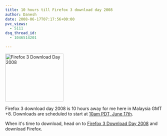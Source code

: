 ```yaml
---
title: 10 hours till Firefox 3 download day 2008
author: Danesh
date: 2008-06-17T07:17:56+00:00
pvc_views:
  - 5111
dsq_thread_id:
  - 1046514201

---
```

[<img loading="lazy" class="alignnone size-medium wp-image-618" title="Firefox 3 Download Day 2008" src="/wp-content/uploads/2008/06/2586455290_12c90be6d5.jpg" alt="Firefox 3 Download Day 2008" width="186" height="153" />][1]

Firefox 3 download day 2008 is 10 hours away for me here in Malaysia GMT +8. Downloads are scheduled to start at [10am PDT, June 17th][2].

When it's time to download, head on to [Firefox 3 Download Day 2008][3] and download Firefox.

 [1]: /wp-content/uploads/2008/06/2586455290_12c90be6d5.jpg
 [2]: http://www.timeanddate.com/worldclock/fixedtime.html?month=6&day=17&year=2008&hour=10&min=0&sec=0&p1=224&sort=1
 [3]: http://www.spreadfirefox.com/en-US/worldrecord/